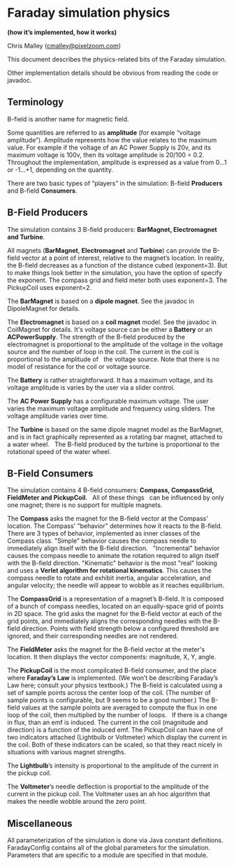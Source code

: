 # Faraday simulation physics

**(how it’s implemented, how it works)**


Chris Malley (cmalley@pixelzoom.com)


This document describes the physics-related bits of the Faraday
simulation.

Other implementation details should be obvious from reading the code or
javadoc.


## Terminology


B-field is another name for magnetic field.


Some quantities are referred to as **amplitude** (for example “voltage
amplitude”). Amplitude represents how the value relates to the maximum
value. For example if the voltage of an AC Power Supply is 20v, and its
maximum voltage is 100v, then its voltage amplitude is 20/100 =
0.2. Throughout the
implementation, amplitude is expressed as a value from 0...1 or -1...+1,
depending on the quantity.


There are two basic types of “players” in the simulation: B-field
**Producers** and B-field **Consumers**.


## B-Field Producers


The simulation contains 3 B-field producers: **BarMagnet, Electromagnet
and Turbine**.


All magnets (**BarMagnet**, **Electromagnet** and **Turbine**) can
provide the B-field vector at a point of interest, relative to the
magnet’s location. In
reality, the B-field decreases as a function of the distance cubed
(exponent=3). But to make
things look better in the simulation, you have the option of specify the
exponent. The compass grid
and field meter both uses exponent=3. The PickupCoil uses exponent=2.


The **BarMagnet** is based on a **dipole magnet**. See the javadoc in
DipoleMagnet for details.


The **Electromagnet** is based on a **coil magnet** model. See the
javadoc in CoilMagnet for details. It's voltage source can be either a
**Battery** or an **ACPowerSupply**. The strength of the B-field
produced by the electromagnet is proportional to the amplitude of the voltage
in the voltage source and the number of loop in the coil. The current in the coil is
proportional to the amplitude of  
 the voltage source. Note that there is no model of resistance for
the coil or voltage source.


The **Battery** is rather straightforward. It has a maximum voltage, and
its voltage amplitude is varies by the user via a slider control.


The **AC Power Supply** has a configurable maximum voltage. The user
varies the maximum voltage amplitude and frequency using sliders. The
voltage amplitude varies over time.


The **Turbine** is based on the same dipole magnet model as the
BarMagnet, and is in fact graphically represented as a rotating bar
magnet, attached to a water wheel.  
 The B-field produced by the turbine is proportional to the
rotational speed of the water wheel.


## B-Field Consumers


The simulation contains 4 B-field consumers: **Compass, CompassGrid,
FieldMeter and PickupCoil**.  
 All of these things  
 can be influenced by only one magnet; there is no support for
multiple magnets.


The **Compass** asks the magnet for the B-field vector at the Compass'
location. The Compass' "behavior" determines how it reacts to the
B-field. There are 3 types
of behavior, implemented as inner classes of the Compass class. "Simple"
behavior causes the compass needle to immediately align itself with the
B-field direction.  
 "Incremental" behavior causes the compass needle to animate the
rotation required to align itself with the B-field direction.
"Kinematic" behavior is the most "real" looking and uses a **Verlet
algorithm for rotational kinematics**. This causes the compass needle to
rotate and exhibit inertia, angular acceleration, and angular velocity; the needle will appear
to wobble as it reaches equilibrium.


The **CompassGrid** is a representation of a magnet’s B-field. It is
composed of a bunch of compass needles, located on an equally-space grid
of points in 2D space. The
grid asks the magnet for the B-field vector at each of the grid points,
and immediately aligns the
corresponding needles with the B-field direction. Points with field strength below
a configured threshold are ignored, and their corresponding needles are
not rendered.


The **FieldMeter** asks the magnet for the B-field vector at the meter's
location. It then displays the vector components: magnitude, X, Y,
angle.


The **PickupCoil** is the most compilcated B-field consumer, and the
place where **Faraday’s Law** is implemented. (We won’t be describing Faraday’s
Law here; consult your physics textbook.) The B-field is calculated using a
set of sample points across the center loop of the coil. (The number of sample points is
configurable, but 9 seems to be a good number.) The B-field values at the sample
points are averaged to compute the flux in one loop of the coil, then
multiplied by the number of loops.  
 If there is a change in flux, than an emf is induced. The current in the coil
(magnitude and direction) is a function of the induced emf. The PickupCoil can have one of
two indicators attached (Lightbulb or Voltmeter) which display the
current in the coil. Both of these indicators can be scaled, so that
they react nicely in situations with various magnet strengths.


The **Lightbulb**’s intensity is proportional to the amplitude of the
current in the pickup coil.


The **Voltmeter**’s needle deflection is proportial to the amplitude of
the current in the pickup coil. The Voltmeter uses an ah hoc algorithm
that makes the needle wobble around the zero point.


## Miscellaneous


All parameterization of the simulation is done via Java constant
definitions. FaradayConfig contains all of the global parameters for the
simulation. Parameters that are specific to a module are specified in
that module.
